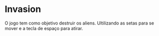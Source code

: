 # Invasion
O jogo tem como objetivo destruir os aliens.
Ultilizando as setas para se mover e a tecla de espaço para atirar.
